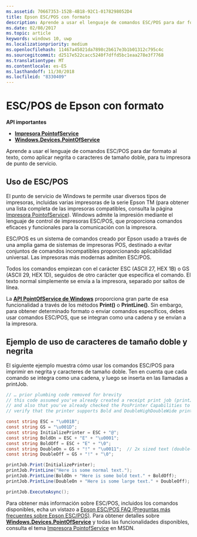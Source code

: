```yaml
---
ms.assetid: 70667353-152B-4B18-92C1-0178298052D4
title: Epson ESC/POS con formato
description: Aprende a usar el lenguaje de comandos ESC/POS para dar formato al texto (como, por ejemplo, aplicar negrita o caracteres de tamaño doble) de la impresora de punto de servicio.
ms.date: 02/08/2017
ms.topic: article
keywords: windows 10, uwp
ms.localizationpriority: medium
ms.openlocfilehash: 11467a45021da7898c2b617e3b1b01312c795c4c
ms.sourcegitcommit: d2517e522cacc5240f7dffd5bc1eaa278e3f7768
ms.translationtype: MT
ms.contentlocale: es-ES
ms.lasthandoff: 11/30/2018
ms.locfileid: "8330409"
---
```

# <a name="epson-escpos-with-formatting"></a>ESC/POS de Epson con formato


**API importantes**

-   [**Impresora PointofService**](https://msdn.microsoft.com/library/windows/apps/Mt426652)
-   [**Windows.Devices.PointOfService**](https://msdn.microsoft.com/library/windows/apps/Dn298071)

Aprende a usar el lenguaje de comandos ESC/POS para dar formato al texto, como aplicar negrita o caracteres de tamaño doble, para tu impresora de punto de servicio.

## <a name="escpos-usage"></a>Uso de ESC/POS

El punto de servicio de Windows te permite usar diversos tipos de impresoras, incluidas varias impresoras de la serie Epson TM (para obtener una lista completa de las impresoras compatibles, consulta la página [Impresora PointofService](https://msdn.microsoft.com/library/windows/apps/Mt426652)). Windows admite la impresión mediante el lenguaje de control de impresoras ESC/POS, que proporciona comandos eficaces y funcionales para la comunicación con la impresora.

ESC/POS es un sistema de comandos creado por Epson usado a través de una amplia gama de sistemas de impresoras POS, destinado a evitar conjuntos de comandos incompatibles proporcionando aplicabilidad universal. Las impresoras más modernas admiten ESC/POS.

Todos los comandos empiezan con el carácter ESC (ASCII 27, HEX 1B) o GS (ASCII 29, HEX 1D), seguidos de otro carácter que especifica el comando. El texto normal simplemente se envía a la impresora, separado por saltos de línea.

La [**API PointOfService de Windows**](https://msdn.microsoft.com/library/windows/apps/Dn298071) proporciona gran parte de esa funcionalidad a través de los métodos **Print()** o **PrintLine()**. Sin embargo, para obtener determinado formato o enviar comandos específicos, debes usar comandos ESC/POS, que se integran como una cadena y se envían a la impresora.

## <a name="example-using-bold-and-double-size-characters"></a>Ejemplo de uso de caracteres de tamaño doble y negrita

El siguiente ejemplo muestra cómo usar los comandos ESC/POS para imprimir en negrita y caracteres de tamaño doble. Ten en cuenta que cada comando se integra como una cadena, y luego se inserta en las llamadas a printJob.

```csharp
// … prior plumbing code removed for brevity
// this code assumed you've already created a receipt print job (printJob)
// and also that you've already checked the PosPrinter Capabilities to
// verify that the printer supports Bold and DoubleHighDoubleWide print modes

const string ESC = "\u001B";
const string GS = "\u001D";
const string InitializePrinter = ESC + "@";
const string BoldOn = ESC + "E" + "\u0001";
const string BoldOff = ESC + "E" + "\0";
const string DoubleOn = GS + "!" + "\u0011";  // 2x sized text (double-high + double-wide)
const string DoubleOff = GS + "!" + "\0";

printJob.Print(InitializePrinter);
printJob.PrintLine("Here is some normal text.");
printJob.PrintLine(BoldOn + "Here is some bold text." + BoldOff);
printJob.PrintLine(DoubleOn + "Here is some large text." + DoubleOff);

printJob.ExecuteAsync();
```

Para obtener más información sobre ESC/POS, incluidos los comandos disponibles, echa un vistazo a [Epson ESC/POS FAQ (Preguntas más frecuentes sobre Epson ESC/POS)](http://content.epson.de/fileadmin/content/files/RSD/downloads/escpos.pdf). Para obtener detalles sobre [**Windows.Devices.PointOfService**](https://msdn.microsoft.com/library/windows/apps/Dn298071) y todas las funcionalidades disponibles, consulta el tema [Impresora PointofService](https://msdn.microsoft.com/library/windows/apps/Mt426652) en MSDN.
